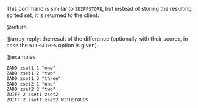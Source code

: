 This command is similar to `ZDIFFSTORE`, but instead of storing the resulting sorted set, it is returned to the client.

@return

@array-reply: the result of the difference (optionally with their scores, in case the `WITHSCORES` option is given).

@examples

```cli
ZADD zset1 1 "one"
ZADD zset1 2 "two"
ZADD zset1 3 "three"
ZADD zset2 1 "one"
ZADD zset2 2 "two"
ZDIFF 2 zset1 zset2
ZDIFF 2 zset1 zset2 WITHSCORES
```
